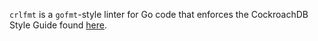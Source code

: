 `crlfmt` is a `gofmt`-style linter for Go code that enforces the CockroachDB Style Guide found [here](https://github.com/cockroachdb/cockroach/blob/master/STYLE.md).
